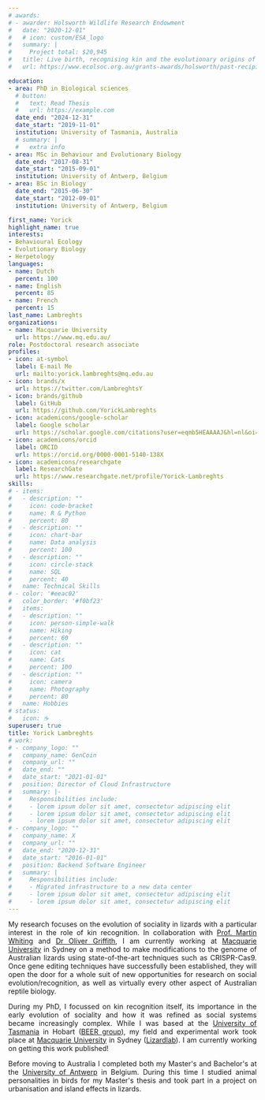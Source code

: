 ```yaml
---
# awards:
# - awarder: Holsworth Wildlife Research Endowment
#   date: "2020-12-01"
#   # icon: custom/ESA_logo
#   summary: |
#     Project total: $20,945
#   title: Live birth, recognising kin and the evolutionary origins of family life
#   url: https://www.ecolsoc.org.au/grants-awards/holsworth/past-recipients/

education:
- area: PhD in Biological sciences
  # button:
  #   text: Read Thesis
  #   url: https://example.com
  date_end: "2024-12-31"
  date_start: "2019-11-01"
  institution: University of Tasmania, Australia
  # summary: |
  #   extra info
- area: MSc in Behaviour and Evolutionary Biology
  date_end: "2017-08-31"
  date_start: "2015-09-01"
  institution: University of Antwerp, Belgium
- area: BSc in Biology
  date_end: "2015-06-30"
  date_start: "2012-09-01"
  institution: University of Antwerp, Belgium

first_name: Yorick
highlight_name: true
interests:
- Behavioural Ecology
- Evolutionary Biology
- Herpetology
languages:
- name: Dutch
  percent: 100
- name: English
  percent: 85
- name: French
  percent: 15
last_name: Lambreghts
organizations:
- name: Macquarie University
  url: https://www.mq.edu.au/
role: Postdoctoral research associate
profiles:
- icon: at-symbol
  label: E-mail Me
  url: mailto:yorick.lambreghts@mq.edu.au
- icon: brands/x
  url: https://twitter.com/LambreghtsY
- icon: brands/github
  label: GitHub
  url: https://github.com/YorickLambreghts
- icon: academicons/google-scholar
  label: Google scholar
  url: https://scholar.google.com/citations?user=eqmb5HEAAAAJ&hl=nl&oi=ao
- icon: academicons/orcid
  label: ORCID
  url: https://orcid.org/0000-0001-5140-138X
- icon: academicons/researchgate
  label: ResearchGate
  url: https://www.researchgate.net/profile/Yorick-Lambreghts
skills:
# - items:
#   - description: ""
#     icon: code-bracket
#     name: R & Python
#     percent: 80
#   - description: ""
#     icon: chart-bar
#     name: Data analysis
#     percent: 100
#   - description: ""
#     icon: circle-stack
#     name: SQL
#     percent: 40
#   name: Technical Skills
# - color: '#eeac02'
#   color_border: '#f0bf23'
#   items:
#   - description: ""
#     icon: person-simple-walk
#     name: Hiking
#     percent: 60
#   - description: ""
#     icon: cat
#     name: Cats
#     percent: 100
#   - description: ""
#     icon: camera
#     name: Photography
#     percent: 80
#   name: Hobbies
# status:
#   icon: ☕️
superuser: true
title: Yorick Lambreghts
# work:
# - company_logo: ""
#   company_name: GenCoin
#   company_url: ""
#   date_end: ""
#   date_start: "2021-01-01"
#   position: Director of Cloud Infrastructure
#   summary: |-
#     Responsibilities include:
#     - lorem ipsum dolor sit amet, consectetur adipiscing elit
#     - lorem ipsum dolor sit amet, consectetur adipiscing elit
#     - lorem ipsum dolor sit amet, consectetur adipiscing elit
# - company_logo: ""
#   company_name: X
#   company_url: ""
#   date_end: "2020-12-31"
#   date_start: "2016-01-01"
#   position: Backend Software Engineer
#   summary: |
#     Responsibilities include:
#     - Migrated infrastructure to a new data center
#     - lorem ipsum dolor sit amet, consectetur adipiscing elit
#     - lorem ipsum dolor sit amet, consectetur adipiscing elit
---
```


<div style="text-align: justify">

My research focuses on the evolution of sociality in lizards with a particular interest in the role of kin recognition. 
In collaboration with [Prof. Martin Whiting](https://whitinglab.com/people/martin-whiting/) and [Dr Oliver Griffith](https://www.oligriffith.com/dr-oliver-griffith), I am currently working at [Macquarie University](https://www.mq.edu.au/) in Sydney on a method to make modifications to the genome of Australian lizards using state-of-the-art techniques such as CRISPR-Cas9.
Once gene editing techniques have successfully been established, they will open the door for a whole suit of new opportunities for research on social evolution/recognition, as well as virtually every other aspect of Australian reptile biology.

During my PhD, I focussed on kin recognition itself, its importance in the early evolution of sociality and how it was refined as social systems became increasingly complex. 
While I was based at the [University of Tasmania](https://www.utas.edu.au/) in Hobart ([BEER group](https://beergrouputas.wordpress.com/)), my field and experimental work took place at [Macquarie University](https://www.mq.edu.au/) in Sydney ([Lizardlab](https://whitinglab.com/)). 
I am currently working on getting this work published!

Before moving to Australia I completed both my Master's and Bachelor's at the [University of Antwerp](https://www.uantwerpen.be/en/) in Belgium. During this time I studied animal personalities in birds for my Master's thesis and took part in a project on urbanisation and island effects in lizards.

</div>
